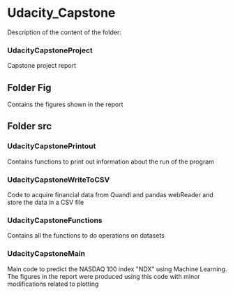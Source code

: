 # Udacity_Capstone
Description of the content of the folder:

### UdacityCapstoneProject
Capstone project report

## Folder Fig
Contains the figures shown in the report

## Folder src
### UdacityCapstonePrintout
Contains functions to print out information about the run of the program

### UdacityCapstoneWriteToCSV
Code to acquire financial data from Quandl and pandas webReader and store the data in a CSV file

### UdacityCapstoneFunctions
Contains all the functions to do operations on datasets

### UdacityCapstoneMain
Main code to predict the NASDAQ 100 index "NDX" using Machine Learning.
The figures in the report were produced using this code with minor modifications related to plotting



